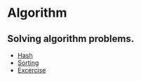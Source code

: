 # Algorithm

## Solving algorithm problems.

- [Hash](/Hash)
- [Sorting](/Sorting)
- [Excercise](/Excercise)
